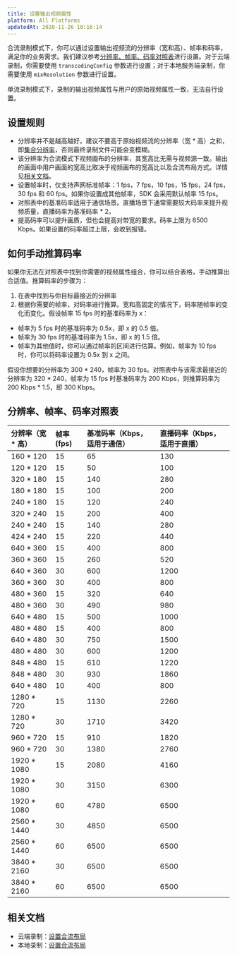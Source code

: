 ```yaml
---
title: 设置输出视频属性
platform: All Platforms
updatedAt: 2020-11-26 10:16:14
---
```

合流录制模式下，你可以通过设置输出视频流的分辨率（宽和高）、帧率和码率，满足你的业务需求。我们建议参考[分辨率、帧率、码率对照表](#profile_table)进行设置。对于云端录制，你需要使用 `transcodingConfig` 参数进行设置；对于本地服务端录制，你需要使用 `mixResolution` 参数进行设置。

<div class="alert note">单流录制模式下，录制的输出视频属性与用户的原始视频属性一致，无法自行设置。</div>

## 设置规则

- 分辨率并不是越高越好，建议不要高于原始视频流的分辨率（宽 * 高）之和，即[集合分辨率](https://docs.agora.io/cn/faq/cloud_recording_billing)，否则最终录制文件可能会变模糊。
- 该分辨率为合流模式下视频画布的分辨率，其宽高比无需与视频源一致。输出的画面中用户画面的宽高比取决于视频画布的宽高比以及合流布局方式。详情见[相关文档](#relateddocs)。
- 设置帧率时，仅支持声网标准帧率：1 fps，7 fps，10 fps，15 fps，24 fps，30 fps 和 60 fps。如果你设置成其他帧率，SDK 会采用默认帧率 15 fps。
- 对照表中的基准码率适用于通信场景。直播场景下通常需要较大码率来提升视频质量，直播码率为基准码率 * 2。
- 提高码率可以提升画质，但也会提高对带宽的要求。码率上限为 6500 Kbps。如果设置的码率超过上限，会收到报错。

## 如何手动推算码率

如果你无法在对照表中找到你需要的视频属性组合，你可以结合表格，手动推算出合适值。推算码率的步骤为：

1. 在表中找到与你目标最接近的分辨率
2. 根据你需要的帧率，对码率进行推算。宽和高固定的情况下，码率随帧率的变化而变化。假设帧率 15 fps 时的基准码率为 x：

- 帧率为 5 fps 时的基准码率为 0.5x，即 x 的 0.5 倍。
- 帧率为 30 fps 时的基准码率为 1.5x，即 x 的 1.5 倍。
- 帧率为其他值时，你可以通过帧率的区间进行估算。例如，帧率为 10 fps 时，你可以将码率设置为 0.5x 到 x 之间。

假设你想要的分辨率为 300 * 240，帧率为 30 fps。对照表中与该需求最接近的分辨率为 320 * 240，帧率为 15 fps 时基准码率为 200 Kbps，则推算码率为 200 Kbps * 1.5，即 300 Kbps。

## 分辨率、帧率、码率对照表

| 分辨率（宽 * 高） | 帧率 (fps) | 基准码率（Kbps，适用于通信） | 直播码率（Kbps，适用于直播） |
| :---------------- | :--------- | :--------------------------- | :--------------------------- |
| 160 * 120         | 15         | 65                           | 130                          |
| 120 * 120         | 15         | 50                           | 100                          |
| 320 * 180         | 15         | 140                          | 280                          |
| 180 * 180         | 15         | 100                          | 200                          |
| 240 * 180         | 15         | 120                          | 240                          |
| 320 * 240         | 15         | 200                          | 400                          |
| 240 * 240         | 15         | 140                          | 280                          |
| 424 * 240         | 15         | 220                          | 440                          |
| 640 * 360         | 15         | 400                          | 800                          |
| 360 * 360         | 15         | 260                          | 520                          |
| 640 * 360         | 30         | 600                          | 1200                         |
| 360 * 360         | 30         | 400                          | 800                          |
| 480 * 360         | 15         | 320                          | 640                          |
| 480 * 360         | 30         | 490                          | 980                          |
| 640 * 480         | 15         | 500                          | 1000                         |
| 480 * 480         | 15         | 400                          | 800                          |
| 640 * 480         | 30         | 750                          | 1500                         |
| 480 * 480         | 30         | 600                          | 1200                         |
| 848 * 480         | 15         | 610                          | 1220                         |
| 848 * 480         | 30         | 930                          | 1860                         |
| 640 * 480         | 10         | 400                          | 800                          |
| 1280 * 720        | 15         | 1130                         | 2260                         |
| 1280 * 720        | 30         | 1710                         | 3420                         |
| 960 * 720         | 15         | 910                          | 1820                         |
| 960 * 720         | 30         | 1380                         | 2760                         |
| 1920 * 1080       | 15         | 2080                         | 4160                         |
| 1920 * 1080       | 30         | 3150                         | 6300                         |
| 1920 * 1080       | 60         | 4780                         | 6500                         |
| 2560 * 1440       | 30         | 4850                         | 6500                         |
| 2560 * 1440       | 60         | 6500                         | 6500                         |
| 3840 * 2160       | 30         | 6500                         | 6500                         |
| 3840 * 2160       | 60         | 6500                         | 6500                         |

## 相关文档

- 云端录制：[设置合流布局](https://docs.agora.io/cn/cloud-recording/cloud_recording_layout?platform=Linux)
- 本地录制：[设置合流布局](https://docs.agora.io/cn/Recording/recording_layout?platform=Linux)